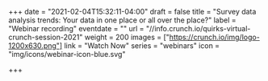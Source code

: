 +++
date = "2021-02-04T15:32:11-04:00"
draft = false
title = "Survey data analysis trends: Your data in one place or all over the place?"
label = "Webinar recording"
eventdate = ""
url = "//info.crunch.io/quirks-virtual-crunch-session-2021"
weight = 200
images = ["https://crunch.io/img/logo-1200x630.png"]
link = "Watch Now"
series = "webinars"
icon = "img/icons/webinar-icon-blue.svg"

+++

